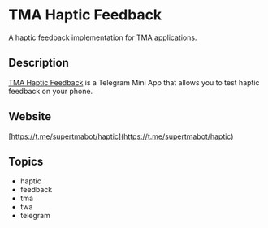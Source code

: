 # TMA Haptic Feedback

A haptic feedback implementation for TMA applications.

## Description

[TMA Haptic Feedback](https://t.me/supertmabot/haptic) is a Telegram Mini App that allows you to test haptic feedback on your phone.

## Website

[https://t.me/supertmabot/haptic](https://t.me/supertmabot/haptic)

## Topics

- haptic
- feedback
- tma
- twa
- telegram
